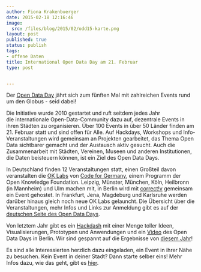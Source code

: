 ```yaml
---
author: Fiona Krakenbuerger
date: 2015-02-18 12:16:46
image:
  src: /files/blog/2015/02/odd15-karte.png
layout: post
published: true
status: publish
tags:
- offene Daten
title: International Open Data Day am 21. Februar
type: post


---
```

Der [Open Data Day](http://opendataday.org/) jährt sich zum fünften Mal mit zahlreichen Events rund um den Globus - seid dabei!

Die Initiative wurde 2010 gestartet und ruft seitdem jedes Jahr die internationale Open-Data-Community dazu auf, dezentrale Events in ihren Städten zu organisieren. Über 100 Events in über 50 Länder finden am 21. Februar statt und sind offen für Alle. Auf Hackdays, Workshops und Info-Veranstaltungen wird gemeinsam an Projekten gearbeitet, das Thema Open Data sichtbarer gemacht und der Austausch aktiv gesucht. Auch die Zusammenarbeit mit Städten, Vereinen, Museen und anderen Institutionen, die Daten beisteuern können, ist ein Ziel des Open Data Days.

In Deutschland finden 12 Veranstaltungen statt, einen Großteil davon veranstalten die [OK Labs](http://codefor.de/labs) von [Code for Germany](http://codefor.de), einem Programm der Open Knowledge Foundation. Leipzig, Münster, München, Köln, Heilbronn (in Mannheim) und Ulm machen mit, in Berlin wird mit [correct!v](http://correctiv.org) gemeinsam ein Event gehostet. In Frankfurt, Jena, Magdeburg und Karlsruhe werden darüber hinaus gleich noch neue OK Labs gelauncht. Die Übersicht über die Veranstaltungen, mehr Infos und Links zur Anmeldung gibt es auf der [deutschen Seite des Open Data Days](http://de.opendataday.org/).

Von letztem Jahr gibt es ein [Hackdash](http://odd14.hackdash.org/) mit einer Menge toller Ideen, Visualisierungen, Prototypen und Anwendungen und ein [Video](http://vimeo.com/87885835) des Open Data Days in Berlin. Wir sind gespannt auf die Ergebnisse von [diesem Jahr](http://odd15.hackdash.org/)!

Es sind alle Interessierten herzlich dazu eingeladen, ein Event in ihrer Nähe zu besuchen. Kein Event in deiner Stadt? Dann starte selber eins! Mehr Infos dazu, wie das geht, gibt es [hier](http://wiki.opendataday.org/2015/City_Events#Instructions_for_Event_Organizers).